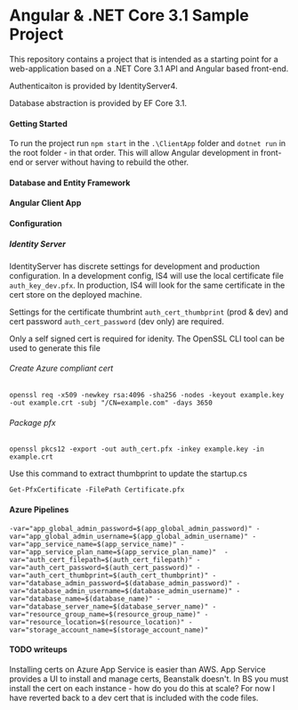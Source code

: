 ﻿# Angular & .NET Core 3.1 Sample Project
This repository contains a project that is intended as a starting point for a web-application based on a .NET Core 3.1 API and Angular based front-end.

Authenticaiton is provided by IdentityServer4.

Database abstraction is provided by EF Core 3.1.

#### Getting Started
To run the project run `npm start` in the `.\ClientApp` folder and `dotnet run` in the root folder - in that order. This will allow Angular development in front-end or server without having to rebuild the other.

#### Database and Entity Framework

#### Angular Client App

#### Configuration
##### Identity Server
IdentityServer has discrete settings for development and production configuration. In a development config, IS4 will use the local certificate file `auth_key_dev.pfx`. In production, IS4 will look for the same certificate in the cert store on the deployed machine.

Settings for the certificate thumbrint `auth_cert_thumbprint` (prod & dev) and cert password `auth_cert_password` (dev only) are required.

Only a self signed cert is required for idenity. The OpenSSL CLI tool can be used to generate this file

###### Create Azure compliant cert
`openssl req -x509 -newkey rsa:4096 -sha256 -nodes -keyout example.key -out example.crt -subj "/CN=example.com" -days 3650`

###### Package pfx
`openssl pkcs12 -export -out auth_cert.pfx -inkey example.key -in example.crt`

Use this command to extract thumbprint to update the startup.cs

`Get-PfxCertificate -FilePath Certificate.pfx`

#### Azure Pipelines

`-var="app_global_admin_password=$(app_global_admin_password)" -var="app_global_admin_username=$(app_global_admin_username)" -var="app_service_name=$(app_service_name)" -var="app_service_plan_name=$(app_service_plan_name)"  -var="auth_cert_filepath=$(auth_cert_filepath)" -var="auth_cert_password=$(auth_cert_password)" -var="auth_cert_thumbprint=$(auth_cert_thumbprint)" -var="database_admin_password=$(database_admin_password)" -var="database_admin_username=$(database_admin_username)" -var="database_name=$(database_name)" -var="database_server_name=$(database_server_name)" -var="resource_group_name=$(resource_group_name)" -var="resource_location=$(resource_location)" -var="storage_account_name=$(storage_account_name)"`

#### TODO writeups

Installing certs on Azure App Service is easier than AWS. App Service provides a UI to install and manage certs, Beanstalk doesn't. In BS you must install the cert on each instance - how do you do this at scale? For now I have reverted back to a dev cert that is included with the code files.



